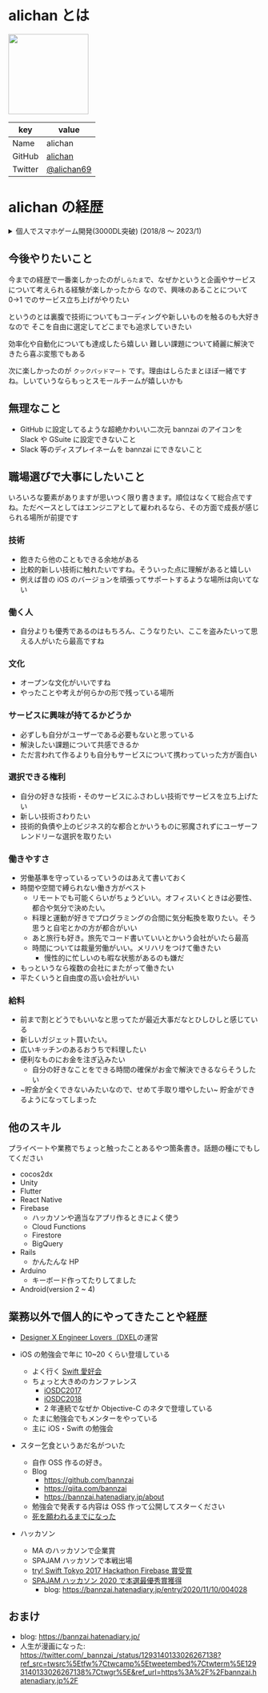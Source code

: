 # alichan とは

<img width="160px" src="https://avatars.githubusercontent.com/u/67483287?v=4" />

| key     | value                                         |
| ------- | --------------------------------------------- |
| Name    | alichan                                       |
| GitHub  | [alichan](https://github.com/alichan)         |
| Twitter | [@alichan69](https://twitter.com/alichan0609) |

# alichan の経歴

<details> 
  <summary>
  個人でスマホゲーム開発(3000DL突破) (2018/8 〜 2023/1)
  </summary>
  <div?>

## アプリ概要

- デスゲームを題材とした脱出ゲームアプリ<br>

## 使用言語

- C#

## 使用ツール

- VsCode
- Unity

## 所感

- 初めてのプログラミングだったが、ios と android 両方に公開し、3000DL を突破、3 万円収益が入った
- シナリオ、イラスト、プログラミング全て自分でできたのでえらい
- 他の脱出ゲームを研究し、どのタイミングでミニゲームをいれればユーザーに飽きが来ないか、どのくらいの文量だとシナリオを読んでもらえそうかなどどちらかというとゲームの構成に力を入れた
- SNS でゲームのキャラクターが登場する漫画なども公開し、平均的に 150 いいねを超えることができたのでよかった
- 適当に Unity を選んだが、今思うとクロスプラットフォームに開発できるツールを選んで本当によかった
- ツイッターで感想を書いてくれる人がいて嬉しかった
</div>

<details> 
  <summary>
  電話を活用したサービスを展開する自社開発企業でバイト (2020/9 〜 2022/9)
  </summary>
  <div>
  <details>
  <summary>
    テスト用API呼び出しアプリの開発 (2020/10 〜 2020/12)
  </summary>
  <div>

## アプリ概要

- テスターの方が API 呼び出しを GUI のみで行うために、パラメーター、出力形式等を指定して自社 API の呼び出しを行えるツール<br>
- カスタマイズ版ポストマンの様な物

## 使用言語

- PHP
- js
- jquery

## 使用ツール

- VsCode
- xampp
- aws
  - EC2
- nginx

## 所感

- この時初めて aws を使用してコンテナを立て、サーバー上にデプロイするという経験をした
- そもそも aws の存在を知らなかったので、（それまで Xserver とか使ってた）仮想サーバーという概念自体知らない状態だったため、大変だった

  </div>
    </details>
    <details>
    <summary>
      電話を使用した新規Webアプリのフロントエンド開発 (2021/04 〜 2021/06)
    </summary>
    <div>

## アプリ概要

- あんまり言ってはいけない気がするので秘密 🙃<br>

## 使用言語

- Vue
- Vuetify
- Vuex
- ts

## 使用ツール

- VsCode
- nodejs
- git

## 所感

- 初のフレームワークを使用したフロントエンド開発を行う
- コンポーネント分割の概念、責務分け、状態管理の設計方法、ts による型安全性やチームメンバーのコードの読み心地を意識したコードの書き方を学ぶ
- また、github による基本的なブランチの切り方、マージのタイミング、プルリクエストの出し方、レビュー方法なども一通り学ぶ

  </div>
  </details>
  <details>
  <summary>
    社内人事評価ツールの開発 (2021/06 〜 2022/04)
  </summary>
  <div>

## アプリ概要

- 社内で使用されていた人事評価ツールの使用料が大幅に上がってしまったため、自社内で内製することになったという過程を経て作成されたツール<br>

## 使用言語

- React
- material-ui
- Redux
- ts
- python

## 使用ツール

- aws
  - S3
  - API Gateway
  - lambda
  - CodeCommit
- VsCode
- nodejs
- git

## 所感

- 先月まで Vue を触っていたのに React でフロントエンド作ってバックエンドは python、インフラは aws をフル活用するという案件を任されたので大変だった
- コンポーネント分割の設計、状態設計などは Vue 案件の時鍛えたのでそれをそのまま流用した
- バックエンドで API 作成するという経験を初めてした。最終的にはローカルでコード書いて lambda に自動デプロイする bash を利用してデプロイできるようになったのでよかった
- API への入出力のみだが、python でテストコードも書いた。
- 正直当時は足を引っ張っていた感じはあるが、ここで大幅に学ぶ体力のようなものがついたのでよし
    </div>
    </details>
  <details>
  <summary>
    マーケティング用の便利ツール開発 (2021/04 〜 2022/07)
  </summary>
  <div>

## アプリ概要

- 会社の宣伝のため（インフラ監視なども行っている会社だった）、インフラエンジニアが訪れることを目的とした便利ツールサイト<br>

## 使用言語

- nuxt
- Vue
- Vuetify
- Vuex
- ts

## 使用ツール

- aws
  - S3
  - CodeCommit
- VsCode
- nodejs
- git

## 所感

- 好きな技術で開発して良いと言われたが、できるだけ自分がいなくなっても保守・運用がしやすいように社内のエンジニアに現在プロダクトで使用しているフレームワーク・言語・それらのバージョンを聞き、できるだけ社内のデファクトスタンダードに合わせるように努めた
- この時期、丁度 Vue が Vue のデフォルトバージョンを 3 にすると宣言しており、将来的に Vue3 への移行は必須だと思われたが、周囲のライブラリ群がまだ Vue3 への対応に追いついていない状況であったため、バージョンは 2 にしたものの、compositionapi 等を導入し、移行を行いやすいように努めた
</div>
</details>
</div>
  </details>
</details>

## 今後やりたいこと

今までの経歴で一番楽しかったのが`しらたま`で、なぜかというと企画やサービスについて考えられる経験が楽しかったから
なので、興味のあることについて 0→1 でのサービス立ち上げがやりたい

というのとは裏腹で技術についてもコーディングや新しいものを触るのも大好きなので
そこを自由に選定してどこまでも追求していきたい

効率化や自動化についても達成したら嬉しい
難しい課題について綺麗に解決できたら喜ぶ変態でもある

次に楽しかったのが `クックパッドマート` です。理由はしらたまとほぼ一緒ですね。しいていうならもっとスモールチームが嬉しいかも

## 無理なこと

- GitHub に設定してるような超絶かわいい二次元 bannzai のアイコンを Slack や GSuite に設定できないこと
- Slack 等のディスプレイネームを bannzai にできないこと

## 職場選びで大事にしたいこと

いろいろな要素がありますが思いつく限り書きます。順位はなくて総合点ですね。ただベースとしてはエンジニアとして雇われるなら、その方面で成長が感じられる場所が前提です

### 技術

- 飽きたら他のこともできる余地がある
- 比較的新しい技術に触れたいですね。そういった点に理解があると嬉しい
- 例えば昔の iOS のバージョンを頑張ってサポートするような場所は向いてない

### 働く人

- 自分よりも優秀であるのはもちろん、こうなりたい、ここを盗みたいって思える人がいたら最高ですね

### 文化

- オープンな文化がいいですね
- やったことや考えが何らかの形で残っている場所

### サービスに興味が持てるかどうか

- 必ずしも自分がユーザーである必要もないと思っている
- 解決したい課題について共感できるか
- ただ言われて作るよりも自分もサービスについて携わっていった方が面白い

### 選択できる権利

- 自分の好きな技術・そのサービスにふさわしい技術でサービスを立ち上げたい
- 新しい技術さわりたい
- 技術的負債や上のビジネス的な都合とかいうものに邪魔されずにユーザーフレンドリーな選択を取りたい

### 働きやすさ

- 労働基準を守っているっていうのはあえて書いておく
- 時間や空間で縛られない働き方がベスト
  - リモートでも可能くらいがちょうどいい。オフィスいくときは必要性、都合や気分で決めたい。
  - 料理と運動が好きでプログラミングの合間に気分転換を取りたい。そう思うと自宅とかの方が都合がいい
  - あと旅行も好き。旅先でコード書いていいとかいう会社がいたら最高
  - 時間については裁量労働がいい。メリハリをつけて働きたい
    - 慢性的に忙しいのも暇な状態があるのも嫌だ
- もっというなら複数の会社にまたがって働きたい
- 平たくいうと自由度の高い会社がいい

### 給料

- 前まで割とどうでもいいなと思ってたが最近大事だなとひしひしと感じている
- 新しいガジェット買いたい。
- 広いキッチンのあるおうちで料理したい
- 便利なものにお金を注ぎ込みたい
  - 自分の好きなことをできる時間の確保がお金で解決できるならそうしたい
- ~貯金が全くできないみたいなので、せめて手取り増やしたい~ 貯金ができるようになってしまった

## 他のスキル

プライベートや業務でちょっと触ったことあるやつ箇条書き。話題の種にでもしてください

- cocos2dx
- Unity
- Flutter
- React Native
- Firebase
  - ハッカソンや適当なアプリ作るときによく使う
  - Cloud Functions
  - Firestore
  - BigQuery
- Rails
  - かんたんな HP
- Arduino
  - キーボード作ってたりしてました
- Android(version 2 ~ 4)

## 業務以外で個人的にやってきたことや経歴

- [Designer X Engineer Lovers（DXEL](https://engineers-x-designers.connpass.com/)の運営
- iOS の勉強会で年に 10~20 くらい登壇している

  - よく行く [Swift 愛好会](https://love-swift.connpass.com/)
  - ちょっと大きめのカンファレンス
    - [iOSDC2017](https://iosdc.jp/2017/node/1364)
    - [iOSDC2018](https://fortee.jp/iosdc-japan-2018/proposal/9aada1a8-029a-4b66-aa68-ffe53161adf5)
    - 2 年連続でなぜか Objective-C のネタで登壇している
  - たまに勉強会でもメンターをやっている
  - 主に iOS・Swift の勉強会

- スター乞食というあだ名がついた

  - 自作 OSS 作るの好き。
  - Blog
    - https://github.com/bannzai
    - https://qiita.com/bannzai
    - https://bannzai.hatenadiary.jp/about
  - 勉強会で発表する内容は OSS 作って公開してスターください
  - [死を願われるまでになった](https://anond.hatelabo.jp/20170830165611)

- ハッカソン
  - MA のハッカソンで企業賞
  - SPAJAM ハッカソンで本戦出場
  - [try! Swift Tokyo 2017 Hackathon Firebase 賞受賞](http://dev.classmethod.jp/event/try-swift-tokyo-2017-hackathon/)
  - [SPAJAM ハッカソン 2020 で本選最優秀賞獲得](https://spajam.jp/final-result)
    - blog: https://bannzai.hatenadiary.jp/entry/2020/11/10/004028

## おまけ

- blog: https://bannzai.hatenadiary.jp/
- 人生が漫画になった: https://twitter.com/_bannzai_/status/1293140133026267138?ref_src=twsrc%5Etfw%7Ctwcamp%5Etweetembed%7Ctwterm%5E1293140133026267138%7Ctwgr%5E&ref_url=https%3A%2F%2Fbannzai.hatenadiary.jp%2F
